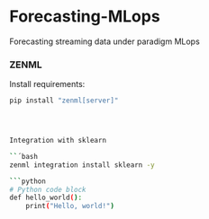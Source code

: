# Forecasting-MLops
Forecasting streaming data under paradigm MLops

### ZENML
Install requirements:

```bash
pip install "zenml[server]"




Integration with sklearn

``´bash
zenml integration install sklearn -y

```python
# Python code block
def hello_world():
    print("Hello, world!")
